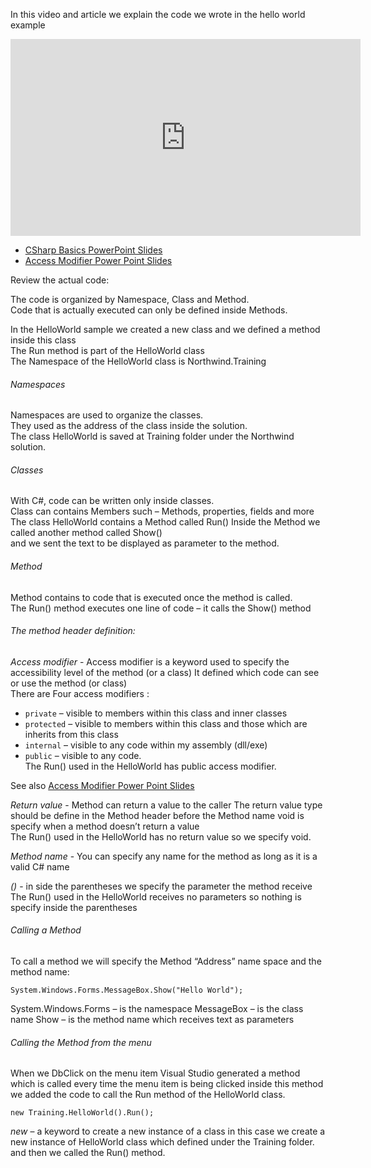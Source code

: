 ﻿In this video and article we explain the code we wrote in the hello world example


<iframe width="560" height="315" src="https://www.youtube.com/embed/X_8GeOvDMaM?list=PL1DEQjXG2xnKI3TL-gsy91eXbh3ytOt6h" frameborder="0" allowfullscreen></iframe>


* [CSharp Basics PowerPoint Slides](CSharp-Basics.pptx)
* [Access Modifier Power Point Slides](AccessModifiers.pptx)

Review the actual code:

The code is organized by Namespace, Class and Method.  
Code that is actually executed can only be defined inside Methods.  

In the HelloWorld sample we created a new class and we defined a method inside this class  
The Run method is part of the HelloWorld class  
The Namespace of the HelloWorld class is Northwind.Training  

###### Namespaces  
Namespaces are used to organize the classes.  
They used as the address of the class inside the solution.  
The class HelloWorld is saved at Training folder under the Northwind solution.  

###### Classes  
With C#, code can be written only inside classes.  
Class can contains Members such – Methods, properties, fields and more  
The class HelloWorld contains a Method called Run() 
Inside the Method we called another method called Show()  
and we sent the text to be displayed as parameter to the method.

###### Method  
Method contains to code that is executed once the method is called.  
The Run() method executes one line of code – it calls the Show() method   

###### The method header definition:  

*Access modifier* - Access modifier is a keyword used  to specify the accessibility level of the method (or a class)
It defined which code can see or use the method (or class)  
There are Four access modifiers :  
 * `private` –  visible to members within this class and inner classes  
 * `protected` – visible to members within this class and those which are inherits from this class   
 * `internal` – visible to any code within my assembly (dll/exe)  
 * `public` – visible to any code.  
The Run() used in the HelloWorld has public access modifier.  

See also [Access Modifier Power Point Slides](AccessModifiers.pptx)

*Return value* - Method can return a value to the caller
The return value type should be define in the Method header before the Method name
void is specify when a method doesn’t return a value   
The Run() used in the HelloWorld has no return value so we specify void.  

*Method name* - You can specify any name for the method as long as it is a valid C# name

*()* - in side the parentheses we  specify the parameter the method receive  
The Run() used in the HelloWorld receives no parameters so nothing is specify inside the parentheses  


###### Calling a Method

To call a method we will specify the Method “Address” name space and the method name:
```csdiff 
System.Windows.Forms.MessageBox.Show("Hello World");
```

System.Windows.Forms – is the namespace
MessageBox – is the class name
Show – is the method name
which receives text as parameters


###### Calling the Method from the menu

When we DbClick on the menu item Visual Studio generated a method which is called every time the menu item is being clicked
inside this method we added the code to call the Run method of the HelloWorld class.

```csdiff 
new Training.HelloWorld().Run();
```
 
*new* – a keyword to create a new instance of a class
in this case we create a new instance of HelloWorld class which defined under the Training folder.
and then we called the Run() method.




